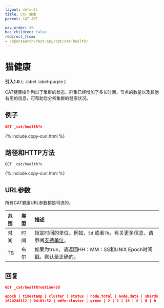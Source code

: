 ```yaml
---
layout: default
title: CAT 健康
parent: CAT API

nav_order: 20
has_children: false
redirect_from:
- /opensearch/rest-api/cat/cat-health/
---
```


# 猫健康
**引入1.0**
{: .label .label-purple }

CAT健康操作列出了集群的状态，群集已经增加了多长时间，节点的数量以及其他有用的信息，可帮助您分析集群的健康状况。

## 例子

```json
GET _cat/health?v
```
{% include copy-curl.html %}

## 路径和HTTP方法

```
GET _cat/health?v
```
{% include copy-curl.html %}

## URL参数

所有CAT健康URL参数都是可选的。

范围| 类型| 描述
:--- | :--- | :---
时间| 时间| 指定时间的单位。例如，`5d` 或者`7h`。有关更多信息，请参阅[支持单位]({{site.url}}{{site.baseurl}}/opensearch/units/)。
TS| 布尔| 如果为true，请返回HH：MM：SS和UNIX Epoch时间戳。默认是正确的。

## 回复

```json
GET _cat/health?v&time=5d

epoch | timestamp | cluster | status | node.total | node.data | shards | pri | relo | init | unassign | pending_tasks | max_task_wait_time | active_shards_percent
1624248112 | 04:01:52 | odfe-cluster | green | 2 | 2 | 16 | 8 | 0 | 0 | 0 | 0 | - | 100.0%
```

